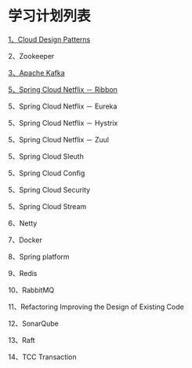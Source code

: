 # 学习计划列表

[1、Cloud Design Patterns](/cloud-design-patterns.md)

2、Zookeeper

[3、Apache Kafka](/apache-kafka.md)

[5、Spring Cloud Netflix － Ribbon](/spring-cloud-netflix---ribbon.md)

5、Spring Cloud Netflix － Eureka

5、Spring Cloud Netflix － Hystrix

5、Spring Cloud Netflix － Zuul

5、Spring Cloud Sleuth

5、Spring Cloud Config

5、Spring Cloud Security

5、Spring Cloud Stream

6、Netty

7、Docker

8、Spring platform

9、Redis

10、RabbitMQ

11、Refactoring Improving the Design of Existing Code

12、SonarQube

13、Raft

14、TCC  Transaction

